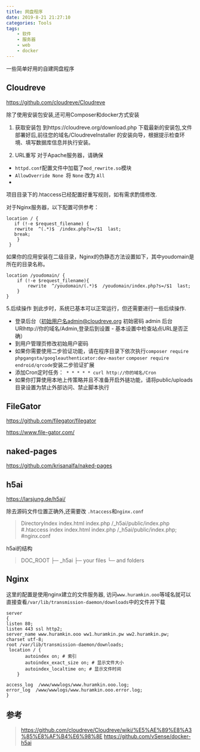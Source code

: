 ```yaml
---
title: 网盘程序
date: 2019-8-21 21:27:10
categories: Tools
tags:
    - 软件
    - 服务器
    - web
    - docker
---
```


一些简单好用的自建网盘程序

<!--more-->

## Cloudreve

https://github.com/cloudreve/Cloudreve

除了使用安装包安装,还可用Composer和docker方式安装

1. 获取安装包
到https://cloudreve.org/download.php 下载最新的安装包,文件部署好后,前往您的域名/CloudreveInstaller 的安装向导，根据提示检查环境、填写数据库信息并执行安装。

2. URL重写
对于Apache服务器，请确保
- ``httpd.conf``配置文件中加载了``mod_rewrite.so``模块
- ``AllowOverride None ``将 ``None`` 改为 ``All``
- 
项目目录下的.htaccess已经配置好重写规则，如有需求酌情修改.

对于Nginx服务器，以下配置可供参考：

```
location / {
   if (!-e $request_filename) {
   rewrite  ^(.*)$  /index.php?s=/$1  last;
   break;
    }
 }
```

如果你的应用安装在二级目录，Nginx的伪静态方法设置如下，其中youdomain是所在的目录名称。

```
location /youdomain/ {
    if (!-e $request_filename){
        rewrite  ^/youdomain/(.*)$  /youdomain/index.php?s=/$1  last;
    }
}
```
5.后续操作
到此步时，系统已基本可以正常运行，但还需要进行一些后续操作.

- 登录后台（初始用户名admin@cloudreve.org 初始密码 admin 后台URlhttp://你的域名/Admin,登录后到设置 - 基本设置中检查站点URL是否正确）
- 到用户管理页修改初始用户密码
- 如果你需要使用二步验证功能，请在程序目录下依次执行``composer require phpgangsta/googleauthenticator:dev-master`` ``composer require endroid/qrcode``安装二步验证扩展
- 添加Cron定时任务：`` * * * * * curl http://你的域名/Cron``
- 如果你打算使用本地上传策略并且不准备开启外链功能，请将public/uploads目录设置为禁止外部访问、禁止脚本执行

## FileGator

https://github.com/filegator/filegator

https://www.file-gator.com/

## naked-pages

https://github.com/krisanalfa/naked-pages

## h5ai

https://larsjung.de/h5ai/

除去源码文件位置正确外,还需要改 ``.htaccess``和``nginx.conf``

>  DirectoryIndex  index.html  index.php  /_h5ai/public/index.php #.htaccess
>  index  index.html  index.php  /_h5ai/public/index.php; #nginx.conf

h5ai的结构

> DOC_ROOT
> ├─ _h5ai
> ├─ your files
> └─ and folders

## Nginx

这里的配置是使用nginx建立的文件服务器, 访问``www.huramkin.ooo``等域名就可以直接查看``/var/lib/transmission-daemon/downloads``中的文件并下载

```
server
{
listen 80;
listen 443 ssl http2;
server_name www.huramkin.ooo ww1.huramkin.pw ww2.huramkin.pw;
charset utf-8;
root /var/lib/transmission-daemon/downloads;
 location / {
       autoindex on; # 索引
       autoindex_exact_size on; # 显示文件大小
       autoindex_localtime on; # 显示文件时间
    }

access_log  /www/wwwlogs/www.huramkin.ooo.log;
error_log  /www/wwwlogs/www.huramkin.ooo.error.log;
}

```

## 参考

> https://github.com/cloudreve/Cloudreve/wiki/%E5%AE%89%E8%A3%85%E8%AF%B4%E6%98%8E
> https://github.com/vSense/docker-h5ai